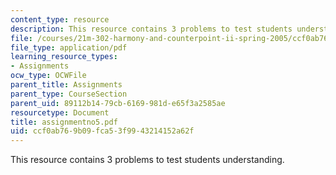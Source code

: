```yaml
---
content_type: resource
description: This resource contains 3 problems to test students understanding.
file: /courses/21m-302-harmony-and-counterpoint-ii-spring-2005/ccf0ab769b09fca53f9943214152a62f_assignmentno5.pdf
file_type: application/pdf
learning_resource_types:
- Assignments
ocw_type: OCWFile
parent_title: Assignments
parent_type: CourseSection
parent_uid: 89112b14-79cb-6169-981d-e65f3a2585ae
resourcetype: Document
title: assignmentno5.pdf
uid: ccf0ab76-9b09-fca5-3f99-43214152a62f
---
```

This resource contains 3 problems to test students understanding.


